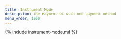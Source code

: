```yaml
---
title: Instrument Mode
description: The Payment UI with one payment method
menu_order: 1900
---
```


{% include instrument-mode.md %}

